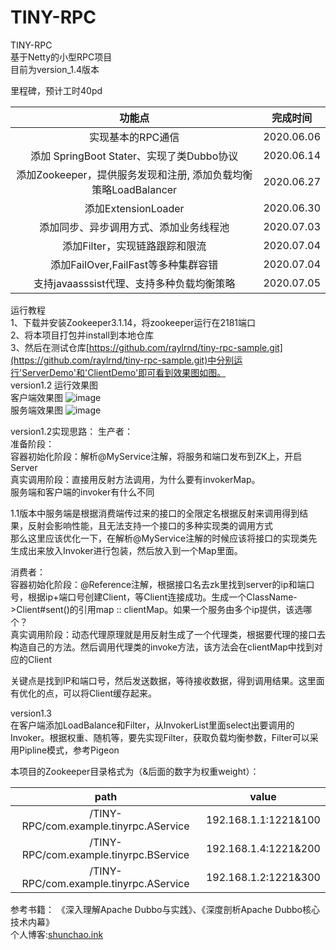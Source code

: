 # TINY-RPC
TINY-RPC  
基于Netty的小型RPC项目  
目前为version_1.4版本  

里程碑，预计工时40pd   

 |                             功能点                                  |  完成时间   |
 | :----------------------------------------------------------:       | :--------: |
 |                      实现基本的RPC通信                               | 2020.06.06 |
 |     添加 SpringBoot Stater、实现了类Dubbo协议                         | 2020.06.14 |
 | 添加Zookeeper，提供服务发现和注册, 添加负载均衡策略LoadBalancer           | 2020.06.27 |
 |                     添加ExtensionLoader                            | 2020.06.30 |
 |            添加同步、异步调用方式、添加业务线程池                         | 2020.07.03 |
 |                添加Filter，实现链路跟踪和限流                          | 2020.07.04 |
 |              添加FailOver,FailFast等多种集群容错                      | 2020.07.04 |
 |       支持javaasssist代理、支持多种负载均衡策略   | 2020.07.05 |
运行教程   
1、下载并安装Zookeeper3.1.14，将zookeeper运行在2181端口  
2、将本项目打包并install到本地仓库  
3、然后在测试仓库[https://github.com/raylrnd/tiny-rpc-sample.git](https://github.com/raylrnd/tiny-rpc-sample.git)中分别运行'ServerDemo'和'ClientDemo'即可看到效果图如图。     
version1.2 运行效果图  
客户端效果图
![image](https://upload-images.jianshu.io/upload_images/16081207-b3a03e4f80c366af.png)  
服务端效果图
![image](https://upload-images.jianshu.io/upload_images/16081207-3c0abbcb20799619.png) 


version1.2实现思路：
生产者：  
准备阶段：  
容器初始化阶段：解析@MyService注解，将服务和端口发布到ZK上，开启Server  
真实调用阶段：直接用反射方法调用，为什么要有invokerMap。  
服务端和客户端的invoker有什么不同  

1.1版本中服务端是根据消费端传过来的接口的全限定名根据反射来调用得到结果，反射会影响性能，且无法支持一个接口的多种实现类的调用方式  
那么这里应该优化一下，在解析@MyService注解的时候应该将接口的实现类先生成出来放入Invoker进行包装，然后放入到一个Map里面。

消费者：  
容器初始化阶段：@Reference注解，根据接口名去zk里找到server的ip和端口号，根据ip+端口号创建Client，等Client连接成功。生成一个ClassName->Client#sent()的引用map :: clientMap。如果一个服务由多个ip提供，该选哪个？  
真实调用阶段：动态代理原理就是用反射生成了一个代理类，根据要代理的接口去构造自己的方法。然后调用代理类的invoke方法，该方法会在clientMap中找到对应的Client 

关键点是找到IP和端口号，然后发送数据，等待接收数据，得到调用结果。这里面有优化的点，可以将Client缓存起来。 

version1.3  
在客户端添加LoadBalance和Filter，从InvokerList里面select出要调用的Invoker。根据权重、随机等，要先实现Filter，获取负载均衡参数，Filter可以采用Pipline模式，参考Pigeon  

本项目的Zookeeper目录格式为（&后面的数字为权重weight）：   
  
| path                                   | value                |
| :--------------------------------------: | :--------------------: |
| /TINY-RPC/com.example.tinyrpc.AService | 192.168.1.1:1221&100 |
| /TINY-RPC/com.example.tinyrpc.BService | 192.168.1.4:1221&200 |
| /TINY-RPC/com.example.tinyrpc.AService | 192.168.1.2:1221&300 |
参考书籍：
《深入理解Apache Dubbo与实践》、《深度剖析Apache Dubbo核心技术内幕》  
个人博客:[shunchao.ink](http://www.shunchao.ink)
